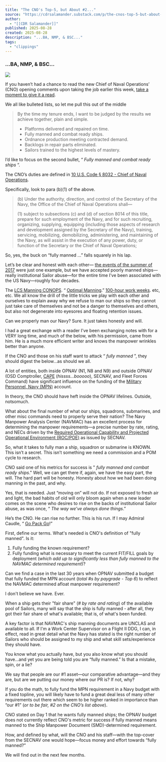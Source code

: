 ```yaml
---
title: "The CNO's Top-5, but About #2..."
source: "https://cdrsalamander.substack.com/p/the-cnos-top-5-but-about-2?publication_id=247761&post_id=172139751&isFreemail=true&r=7br8e&triedRedirect=true"
author:
  - "[[CDR Salamander]]"
published: 2025-08-28
created: 2025-08-28
description: "...BA, NMP, & BSC..."
tags:
  - "clippings"
---
```

### ...BA, NMP, & BSC...

![](https://substackcdn.com/image/fetch/$s_!pFDa!,w_424,c_limit,f_webp,q_auto:good,fl_progressive:steep/https%3A%2F%2Fsubstack-post-media.s3.amazonaws.com%2Fpublic%2Fimages%2Ff78c3be8-43d6-4c9a-aa9a-ee7e6f4bdd6c_4832x3221.jpeg)

If you haven’t had a chance to read the new Chief of Naval Operations’ (CNO) opening comments upon taking the job earlier this week, [take a moment to give it a read](https://www.navy.mil/Press-Office/Speeches/display-speech/Article/4285781/34th-cno-assumption-of-office-ceremony-remarks/).

We all like bulleted lists, so let me pull this out of the middle

> By the time my tenure ends, I want to be judged by the results we achieve together, plain and simple.
> 
> - Platforms delivered and repaired on time.
> - Fully manned and combat ready ships.
> - Ordnance production meeting contracted demand.
> - Backlogs in repair parts eliminated.
> - Sailors trained to the highest levels of mastery.

I’d like to focus on the second bullet, “ *Fully manned and combat ready ships* “.

The CNO’s duties are defined in [10 U.S. Code § 8032 - Chief of Naval Operations](https://www.govinfo.gov/content/pkg/USCODE-2024-title10/pdf/USCODE-2024-title10-subtitleC-partI-chap805-sec8032.pdf#:~:text=%C2%A78032.,organizations%20of%20the%20Navy;%20and).

Specifically, look to para (b)(1) of the above.

> (b) Under the authority, direction, and control of the Secretary of the Navy, the Office of the Chief of Naval Operations shall—
> 
> (1) subject to subsections (c) and (d) of section 8014 of this title, prepare for such employment of the Navy, and for such recruiting, organizing, supplying, equipping (including those aspects of research and development assigned by the Secretary of the Navy), training, servicing, mobilizing, demobilizing, administering, and maintaining of the Navy, as will assist in the execution of any power, duty, or function of the Secretary or the Chief of Naval Operations;

So, yes, the buck on “fully manned …” falls squarely in his lap.

Let’s be clear and honest with each other— [the events of the summer of 2017](https://cdrsalamander.blogspot.com/2017/11/the-fitzgerald-and-mccains-memo-problem.html) were just one example, but we have accepted poorly manned ships—really institutional Sailor abuse—for the entire time I’ve been associated with the US Navy—roughly four decades.

The [LCS Manning CONOPS](https://cdrsalamander.blogspot.com/2012/04/lcs-manning-realty-oops.html). “ [Optimal Manning](https://cdrsalamander.blogspot.com/2011/01/vcno-goes-salamander.html).” [100-hour work weeks](https://open.substack.com/pub/cdrsalamander/p/optimal-mannings-international-public?r=41r9h&utm_campaign=post&utm_medium=web&showWelcomeOnShare=false). etc, etc. We all know the drill of the little tricks we play with each other and ourselves to explain away why we refuse to man our ships so they cannot just take care of themselves and not be a danger to themselves and others, but also not degenerate into eyesores and floating retention issues.

Can we properly man our Navy? Sure. It just takes honesty and will.

I had a great exchange with a reader I’ve been exchanging notes with for a VERY long time, and much of the below, with his permission, came from him. He is a much more efficient writer and knows the manpower wrinkles better than anyone.

If the CNO and those on his staff want to attack “ *fully manned* ”, they should digest the below…as should we all.

A lot of entities, both inside OPNAV (N1, N8 and N9) and outside OPNAV (OSD Comptroller, [CAPE](https://open.substack.com/pub/cdrsalamander/p/if-youre-taking-jcids-grab-cape-while?r=41r9h&utm_campaign=post&utm_medium=web&showWelcomeOnShare=false) (*hissss…booooo*), SECNAV, and Fleet Forces Command) have significant influence on the funding of the [Military Personnel, Navy (MPN)](https://www.secnav.navy.mil/fmc/fmb/Documents/25pres/MPN_Book.pdf) account.

In theory, the CNO should have heft inside the OPNAV lifelines. Outside, notsomuch.

What about the final number of what our ships, squadrons, submarines, and other misc commands need to properly serve their nation? The Navy Manpower Analysis Center (NAVMAC) has an excellent process for determining the manpower requirements—a precise number by rate, rating, and NECs driven by the [Required Operational Capability and Projected Operational Environment (ROC/POE)](https://www.secnav.navy.mil/doni/rocpoe.aspx) as issued by SECNAV.

So, what it takes to fully man a ship, squadron or submarine is KNOWN. This isn’t a secret. This isn’t something we need a commission and a POM cycle to research.

CNO said one of his metrics for success is " *fully manned and combat ready ships*." Well, we can get there if, again, we have the easy part, the will. The hard part will be honesty. Honesty about how we had been doing manning in the past, and why.

Yes, that is needed. Just “moving on” will not do. If not exposed to fresh air and light, the bad habits of old will only bloom again when a new leader comes on the scene who desires to rise on the backs of institutional Sailor abuse, as was once, “ *The way we’ve always done things*.”

He’s the CNO. He can rise no further. This is his run. If I may Admiral Caudle, “ [Go Pack Go](https://tenor.com/view/football-ncsu-gif-5701991)!”

First, define our terms. What's needed is CNO's definition of "fully manned". Is it:

1. Fully funding the known requirement?
2. Fully funding what is necessary to meet the current FIT/FILL goals by deployment (*which add up to significantly less than fully manned to the NAVMAC determined requirement*)?

Can we find a case in the last 30 years when OPNAV submitted a budget that fully funded the MPN account (*total #s by paygrade - Top 6*) to reflect the NAVMAC determined afloat manpower requirement?

I don't believe we have. Ever.

When a ship gets their "fair share" (*\# by rate and rating*) of the available pool of Sailors, many will say that the ship is fully manned - after all, they got their fair share of what's available; that is, of what's been funded.

A key factor is that NAVMAC's ship manning documents are UNCLAS and available to all. If I'm a Work Center Supervisor on a Flight II DDG, I can, in effect, read in great detail what the Navy has stated is the right number of Sailors who should be assigned to my ship and what skill sets/experience they should have.

You know what you actually have, but you also know what you should have...and yet you are being told you are “fully manned.” Is that a mistake, spin, or a lie?

We say that people are our #1 asset—our comparative advantage—and they are, but are we putting our money where our PR is? If not, why?

If you do the math, to fully fund the MPN requirement in a Navy budget with a fixed topline, you will likely have to fund a great deal less of many other requirements out there which seem to be higher ranked in importance than “our #1” (*or to be fair, #2 on the CNO’s list above*).

CNO stated on Day 1 that he wants fully manned ships; the OPNAV budget does not currently reflect CNO's metric for success if fully manned means manned to the Ship Manpower Document (SMD)-determined requirement.

How, and defined by what, will the CNO and his staff—with the top-cover from the SECNAV one would hope—focus money and effort towards “fully manned?”

We will find out in the next few months.